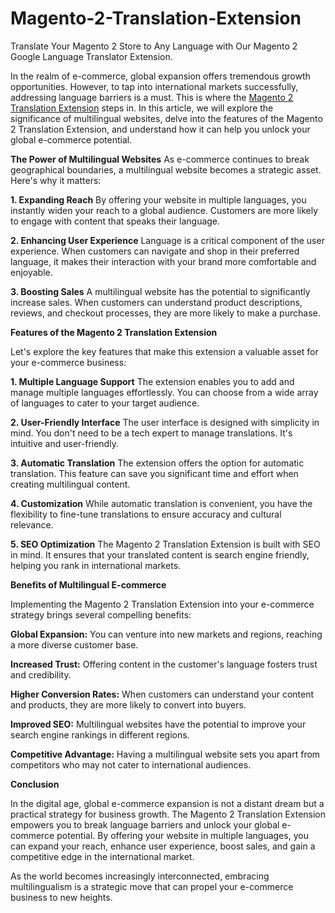 # Magento-2-Translation-Extension
Translate Your Magento 2 Store to Any Language with Our Magento 2 Google Language Translator Extension.

In the realm of e-commerce, global expansion offers tremendous growth opportunities. However, to tap into international markets successfully, addressing language barriers is a must. This is where the [Magento 2 Translation Extension](https://www.milople.com/magento-2-translation.html) steps in. In this article, we will explore the significance of multilingual websites, delve into the features of the Magento 2 Translation Extension, and understand how it can help you unlock your global e-commerce potential.

**The Power of Multilingual Websites**
As e-commerce continues to break geographical boundaries, a multilingual website becomes a strategic asset. Here's why it matters:

**1. Expanding Reach**
By offering your website in multiple languages, you instantly widen your reach to a global audience. Customers are more likely to engage with content that speaks their language.

**2. Enhancing User Experience**
Language is a critical component of the user experience. When customers can navigate and shop in their preferred language, it makes their interaction with your brand more comfortable and enjoyable.

**3. Boosting Sales**
A multilingual website has the potential to significantly increase sales. When customers can understand product descriptions, reviews, and checkout processes, they are more likely to make a purchase.

**Features of the Magento 2 Translation Extension**

Let's explore the key features that make this extension a valuable asset for your e-commerce business:

**1. Multiple Language Support**
The extension enables you to add and manage multiple languages effortlessly. You can choose from a wide array of languages to cater to your target audience.

**2. User-Friendly Interface**
The user interface is designed with simplicity in mind. You don't need to be a tech expert to manage translations. It's intuitive and user-friendly.

**3. Automatic Translation**
The extension offers the option for automatic translation. This feature can save you significant time and effort when creating multilingual content.

**4. Customization**
While automatic translation is convenient, you have the flexibility to fine-tune translations to ensure accuracy and cultural relevance.

**5. SEO Optimization**
The Magento 2 Translation Extension is built with SEO in mind. It ensures that your translated content is search engine friendly, helping you rank in international markets.

**Benefits of Multilingual E-commerce**

Implementing the Magento 2 Translation Extension into your e-commerce strategy brings several compelling benefits:

**Global Expansion:** You can venture into new markets and regions, reaching a more diverse customer base.

**Increased Trust:** Offering content in the customer's language fosters trust and credibility.

**Higher Conversion Rates:** When customers can understand your content and products, they are more likely to convert into buyers.

**Improved SEO:** Multilingual websites have the potential to improve your search engine rankings in different regions.

**Competitive Advantage:** Having a multilingual website sets you apart from competitors who may not cater to international audiences.

**Conclusion**

In the digital age, global e-commerce expansion is not a distant dream but a practical strategy for business growth. The Magento 2 Translation Extension empowers you to break language barriers and unlock your global e-commerce potential. By offering your website in multiple languages, you can expand your reach, enhance user experience, boost sales, and gain a competitive edge in the international market.

As the world becomes increasingly interconnected, embracing multilingualism is a strategic move that can propel your e-commerce business to new heights.
